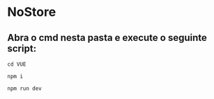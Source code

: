 # NoStore

## Abra o cmd nesta pasta e execute o seguinte script:
```
cd VUE
```
```
npm i
```
```
npm run dev
```
